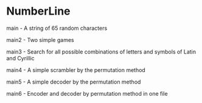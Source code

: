 # NumberLine

main - A string of 65 random characters

main2 - Two simple games

main3 - Search for all possible combinations of letters and symbols of Latin and Cyrillic

main4 - A simple scrambler by the permutation method

main5 - A simple decoder by the permutation method

main6 - Encoder and decoder by permutation method in one file

